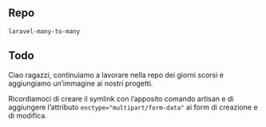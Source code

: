 ## Repo
`laravel-many-to-many`

## Todo
Ciao ragazzi,
continuiamo a lavorare nella repo dei giorni scorsi e aggiungiamo un’immagine ai nostri progetti.

Ricordiamoci di creare il symlink con l’apposito comando artisan e di aggiungere l’attributo `enctype="multipart/form-data"` ai form di creazione e di modifica.